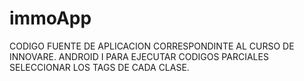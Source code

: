 # immoApp
CODIGO FUENTE DE APLICACION CORRESPONDINTE AL CURSO DE INNOVARE. ANDROID I
PARA EJECUTAR CODIGOS PARCIALES SELECCIONAR LOS TAGS DE CADA CLASE.
